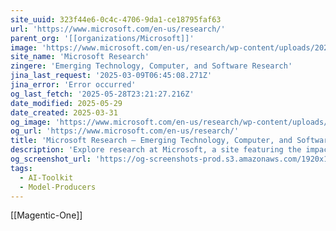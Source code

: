 ```yaml
---
site_uuid: 323f44e6-0c4c-4706-9da1-ce18795faf63
url: 'https://www.microsoft.com/en-us/research/'
parent_org: '[[organizations/Microsoft]]'
image: 'https://www.microsoft.com/en-us/research/wp-content/uploads/2025/02/MS_Final_Transforming_Scientific_Discovery-2000x1333-1-1024x682.png'
site_name: 'Microsoft Research'
zingere: 'Emerging Technology, Computer, and Software Research'
jina_last_request: '2025-03-09T06:45:08.271Z'
jina_error: 'Error occurred'
og_last_fetch: '2025-05-28T23:21:27.216Z'
date_modified: 2025-05-29
date_created: 2025-03-31
og_image: 'https://www.microsoft.com/en-us/research/wp-content/uploads/2025/02/MS_Final_Transforming_Scientific_Discovery-2000x1333-1-1024x682.png'
og_url: 'https://www.microsoft.com/en-us/research/'
title: 'Microsoft Research – Emerging Technology, Computer, and Software Research'
description: 'Explore research at Microsoft, a site featuring the impact of research along with publications, products, downloads, and research careers.'
og_screenshot_url: 'https://og-screenshots-prod.s3.amazonaws.com/1920x1080/80/false/058ff9d6c86939fdad25992b4fade7ba6cceb3fd2e2d62dfbbe8a3fa2b7ba12d.jpeg'
tags:
  - AI-Toolkit
  - Model-Producers
---
```


[[Magentic-One]]
